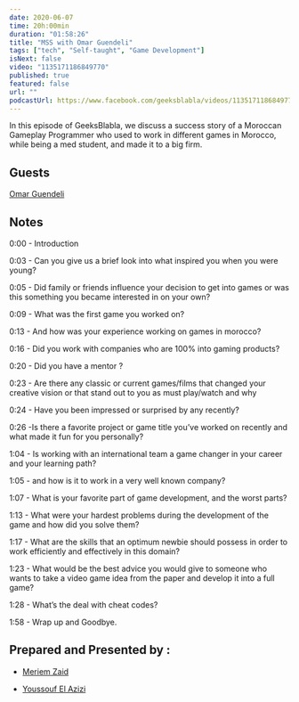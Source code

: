 ```yaml
---
date: 2020-06-07
time: 20h:00min
duration: "01:58:26"
title: "MSS with Omar Guendeli"
tags: ["tech", "Self-taught", "Game Development"]
isNext: false
video: "1135171186849770"
published: true
featured: false
url: ""
podcastUrl: https://www.facebook.com/geeksblabla/videos/1135171186849770/
---
```


In this episode of GeeksBlabla, we discuss a success story of a Moroccan Gameplay Programmer who used to work in different games in Morocco, while being a med student, and made it to a big firm.


## Guests

[Omar Guendeli](https://guendeliomar.com)




## Notes

0:00 - Introduction

0:03 -  Can you give us a brief look into what inspired you when you were young? 

0:05 - Did family or friends influence your decision to get into games or was this something you became interested in on your own?

0:09 - What was the first game you worked on?

0:13 - And how was your experience working on games in morocco?

0:16 - Did you work with companies who are 100% into gaming products?

0:20 - Did you have a mentor ?

0:23 - Are there any classic or current games/films that changed your creative vision or that stand out to you as must play/watch and why

0:24 - Have you been impressed or surprised by any recently?

0:26 -Is there a favorite project or game title you’ve worked on recently and what made it fun for you personally?

1:04 - Is working with an international team a game changer in your career and your learning path? 

1:05 - and how is it to work in a very well known company?

1:07 - What is your favorite part of game development, and the worst parts?

1:13 - What were your hardest problems during the development of the game and how did you solve them?

1:17 - What are the skills that an optimum newbie should possess in order to work efficiently and effectively in this domain?

1:23 - What would be the best advice you would give to someone who wants to take a video game idea from the paper and develop it into a full game?

1:28 - What’s the deal with cheat codes? 

1:58 - Wrap up and Goodbye.




## Prepared and Presented by :


- [Meriem Zaid](https://www.facebook.com/MeriemZaid)

- [Youssouf El Azizi](https://elazizi.com/)



